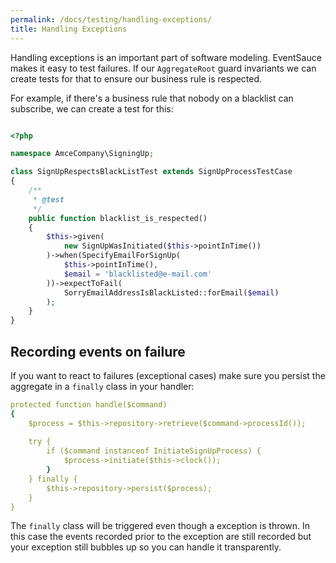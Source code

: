 ```yaml
---
permalink: /docs/testing/handling-exceptions/
title: Handling Exceptions
---
```


Handling exceptions is an important part of software modeling. EventSauce
makes it easy to test failures. If our `AggregateRoot` guard invariants
we can create tests for that to ensure our business rule is respected.

For example, if there's a business rule that nobody on a blacklist can
subscribe, we can create a test for this:

```php

<?php

namespace AmceCompany\SigningUp;

class SignUpRespectsBlackListTest extends SignUpProcessTestCase
{
    /**
     * @test
     */
    public function blacklist_is_respected()
    {
        $this->given(
            new SignUpWasInitiated($this->pointInTime())
        )->when(SpecifyEmailForSignUp(
            $this->pointInTime(),
            $email = 'blacklisted@e-mail.com'
        ))->expectToFail(
            SorryEmailAddressIsBlackListed::forEmail($email)
        );
    } 
}
``` 

## Recording events on failure

If you want to react to failures (exceptional cases) make sure you
persist the aggregate in a `finally` class in your handler:

```yaml
protected function handle($command)
{
    $process = $this->repository->retrieve($command->processId());
    
    try {
        if ($command instanceof InitiateSignUpProcess) {
            $process->initiate($this->clock());           
        }
    } finally {
        $this->repository->persist($process);
    }
}
```

The `finally` class will be triggered even though a exception is thrown. In
this case the events recorded prior to the exception are still recorded but
your exception still bubbles up so you can handle it transparently.

